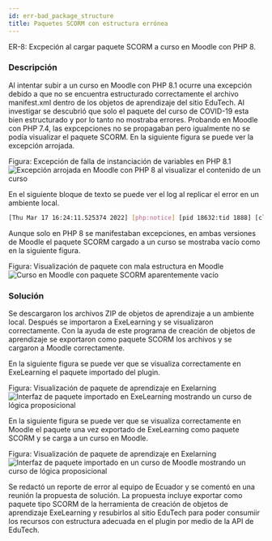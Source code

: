 ```yaml
---
id: err-bad_package_structure
title: Paquetes SCORM con estructura errónea
---
```

ER-8: Excpeción al cargar paquete SCORM a curso en Moodle con PHP 8.

### Descripción
Al intentar subir a un curso en Moodle con PHP 8.1 ocurre una excepción debido a que no se encuentra estructurado correctamente el archivo manifest.xml dentro de los objetos de aprendizaje del sitio EduTech. Al investigar se descubrió que solo el paquete del curso de COVID-19 esta bien estructurado y por lo tanto no mostraba errores. Probando en Moodle con PHP 7.4, las expcepciones no se propagaban pero igualmente no se podía visualizar el paquete SCORM. En la siguiente figura se puede ver la excepción arrojada.


Figura:  Excepción de falla de instanciación de variables en PHP 8.1
![Excepción arrojada en Moodle con PHP 8 al visualizar el contenido de un curso](/img/issues/errors/er-8-elements.png)

En el siguiente bloque de texto se puede ver el log al replicar el error en un ambiente local.

```bash
[Thu Mar 17 16:24:11.525374 2022] [php:notice] [pid 18632:tid 1888] [client ::1:60586] Default exception handler: Exception - array_keys(): Argument 1 ($array) must be of type array, null given Debug: \r\nError code: generalexceptionmessage\n* line 1736 of \\mod\\scorm\\locallib.php: TypeError thrown\n* line 1736 of \\mod\\scorm\\locallib.php: call to array_keys()\n* line 1654 of \\mod\\scorm\\locallib.php: call to scorm_get_toc_get_parent_child()\n* line 1944 of \\mod\\scorm\\locallib.php: call to scorm_get_toc_object()\n* line 971 of \\mod\\scorm\\locallib.php: call to scorm_get_toc()\n* line 177 of \\mod\\scorm\\view.php: call to scorm_print_launch()\n, referer: http://localhost/moodle/?redirect=0
```

Aunque solo en PHP 8 se manifestaban excepciones, en ambas versiones de Moodle el paquete SCORM cargado a un curso se mostraba vacío como en la siguiente figura. 

Figura:  Visualización de paquete con mala estructura en Moodle
![Curso en Moodle con paquete SCORM aparentemente vacío](/img/issues/errors/er-8-empty.png)

### Solución
Se descargaron los archivos ZIP de objetos de aprendizaje a un ambiente local. Después se importaron a ExeLearning y se visualizaron correctamente. Con la ayuda de este programa de creación de objetos de aprendizaje se exportaron como paquete SCORM los archivos y se cargaron a Moodle correctamente. 

En la siguiente figura se puede ver que se visualiza correctamente en ExeLearning el paquete importado del plugin.

Figura:  Visualización de paquete de aprendizaje en Exelarning
![Interfaz de paquete importado en ExeLearning mostrando un curso de lógica proposicional](/img/issues/fixes/er-8-exelearning.png)


En la siguiente figura se puede ver que se visualiza correctamente en Moodle el paquete una vez exportado de ExeLearning como paquete SCORM y se carga a un curso en Moodle.

Figura:  Visualización de paquete de aprendizaje en Exelarning
![Interfaz de paquete importado en un curso de Moodle mostrando un curso de lógica proposicional](/img/issues/fixes/er-8-moodle.png)

Se redactó un reporte de error al equipo de Ecuador y se comentó en una reunión la propuesta de solución.
La propuesta incluye exportar como paquete tipo SCORM de la herramienta de creación de objetos de aprendizaje ExeLearning y resubirlos al sitio EduTech para poder consumiir los recursos con estructura adecuada en el plugin por medio de la API de EduTech.

